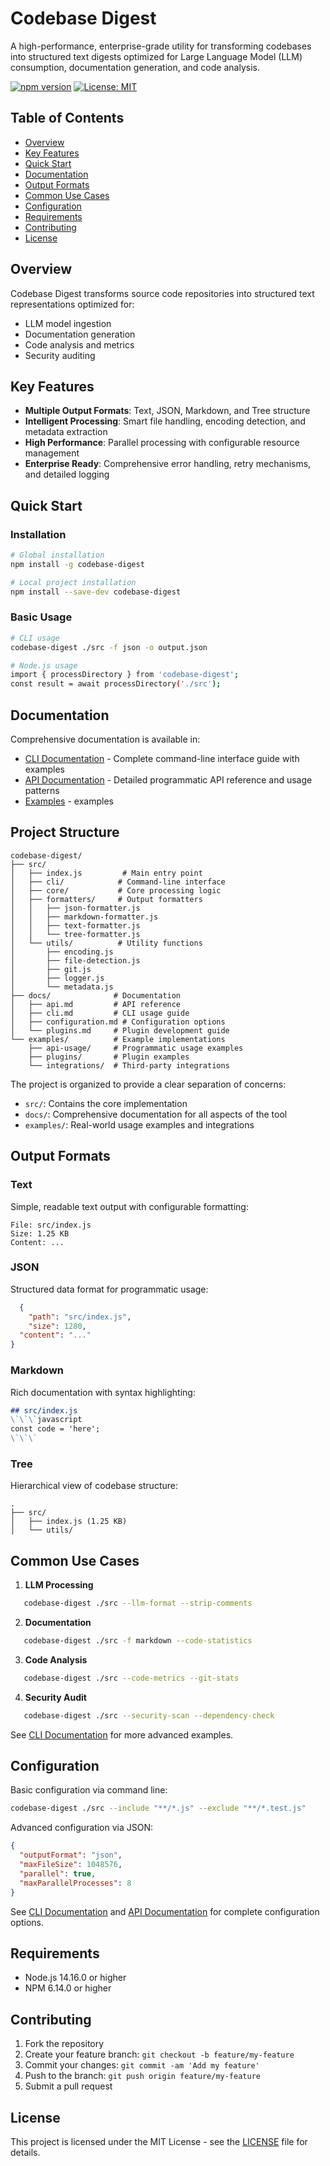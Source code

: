 # Codebase Digest

A high-performance, enterprise-grade utility for transforming codebases into structured text digests optimized for Large Language Model (LLM) consumption, documentation generation, and code analysis.

[![npm version](https://img.shields.io/npm/v/codebase-digest.svg)](https://www.npmjs.com/package/codebase-digest)
[![License: MIT](https://img.shields.io/badge/License-MIT-blue.svg)](https://opensource.org/licenses/MIT)

## Table of Contents

- [Overview](#overview)
- [Key Features](#key-features)
- [Quick Start](#quick-start)
- [Documentation](#documentation)
- [Output Formats](#output-formats)
- [Common Use Cases](#common-use-cases)
- [Configuration](#configuration)
- [Requirements](#requirements)
- [Contributing](#contributing)
- [License](#license)

## Overview

Codebase Digest transforms source code repositories into structured text representations optimized for:
- LLM model ingestion
- Documentation generation
- Code analysis and metrics
- Security auditing

## Key Features

- **Multiple Output Formats**: Text, JSON, Markdown, and Tree structure
- **Intelligent Processing**: Smart file handling, encoding detection, and metadata extraction
- **High Performance**: Parallel processing with configurable resource management
- **Enterprise Ready**: Comprehensive error handling, retry mechanisms, and detailed logging

## Quick Start

### Installation

```bash
# Global installation
npm install -g codebase-digest
```

```bash
# Local project installation
npm install --save-dev codebase-digest
```

### Basic Usage

```bash
# CLI usage
codebase-digest ./src -f json -o output.json
```

```bash
# Node.js usage
import { processDirectory } from 'codebase-digest';
const result = await processDirectory('./src');
```

## Documentation

Comprehensive documentation is available in:
- [CLI Documentation](./docs/cli.md) - Complete command-line interface guide with examples
- [API Documentation](./docs/api.md) - Detailed programmatic API reference and usage patterns
- [Examples](./examples) - examples

## Project Structure

```
codebase-digest/
├── src/
│   ├── index.js         # Main entry point
│   ├── cli/            # Command-line interface
│   ├── core/           # Core processing logic
│   ├── formatters/     # Output formatters
│   │   ├── json-formatter.js
│   │   ├── markdown-formatter.js
│   │   ├── text-formatter.js
│   │   └── tree-formatter.js
│   └── utils/          # Utility functions
│       ├── encoding.js
│       ├── file-detection.js
│       ├── git.js
│       ├── logger.js
│       └── metadata.js
├── docs/              # Documentation
│   ├── api.md         # API reference
│   ├── cli.md         # CLI usage guide
│   ├── configuration.md # Configuration options
│   └── plugins.md     # Plugin development guide
└── examples/          # Example implementations
    ├── api-usage/     # Programmatic usage examples
    ├── plugins/       # Plugin examples
    └── integrations/  # Third-party integrations
```

The project is organized to provide a clear separation of concerns:
- `src/`: Contains the core implementation
- `docs/`: Comprehensive documentation for all aspects of the tool
- `examples/`: Real-world usage examples and integrations

## Output Formats

### Text
Simple, readable text output with configurable formatting:
```
File: src/index.js
Size: 1.25 KB
Content: ...
```

### JSON
Structured data format for programmatic usage:
```json
  {
    "path": "src/index.js",
    "size": 1280,
  "content": "..."
}
```

### Markdown
Rich documentation with syntax highlighting:
```markdown
## src/index.js
\`\`\`javascript
const code = 'here';
\`\`\`
```

### Tree
Hierarchical view of codebase structure:
```
.
├── src/
│   ├── index.js (1.25 KB)
│   └── utils/
```

## Common Use Cases

1. **LLM Processing**
```bash
   codebase-digest ./src --llm-format --strip-comments
   ```

2. **Documentation**
```bash
   codebase-digest ./src -f markdown --code-statistics
   ```

3. **Code Analysis**
```bash
   codebase-digest ./src --code-metrics --git-stats
   ```

4. **Security Audit**
```bash
   codebase-digest ./src --security-scan --dependency-check
   ```

See [CLI Documentation](CLI.md) for more advanced examples.

## Configuration

Basic configuration via command line:
```bash
codebase-digest ./src --include "**/*.js" --exclude "**/*.test.js"
```

Advanced configuration via JSON:
```json
{
  "outputFormat": "json",
  "maxFileSize": 1048576,
  "parallel": true,
  "maxParallelProcesses": 8
}
```

See [CLI Documentation](CLI.md) and [API Documentation](API.md) for complete configuration options.

## Requirements

- Node.js 14.16.0 or higher
- NPM 6.14.0 or higher

## Contributing

1. Fork the repository
2. Create your feature branch: `git checkout -b feature/my-feature`
3. Commit your changes: `git commit -am 'Add my feature'`
4. Push to the branch: `git push origin feature/my-feature`
5. Submit a pull request

## License

This project is licensed under the MIT License - see the [LICENSE](LICENSE) file for details.
